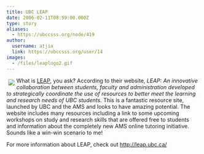 ```yaml
---
title: UBC LEAP 
date: 2006-02-11T08:59:00.000Z
type: story
aliases:
  - https://ubccsss.org/node/419
author:
  username: atjia
  link: https://ubccsss.org/user/14
images:
  - /files/leaplogo2.gif
---
```


<div class="field field-name-body field-type-text-with-summary field-label-hidden"><div class="field-items"><div class="field-item even"><p><a href="http://leap.ubc.ca/"><img src="/files/leaplogo2.gif" align="left" vspace="5" hspace="5" border="0"></a>What is <a href="http://leap.ubc.ca/">LEAP</a>, you ask? According to their website, <em>LEAP: An innovative collaboration between students, faculty and administration developed to strategically coordinate the use of resources to better meet the learning and research needs of UBC students.</em>  This is a fantastic resource site, launched by UBC and the AMS and looks to have amazing potential.  The website includes many resources including a link to some upcoming workshops on study and research skills that are offered free to students and information about the completely new AMS online tutoring initiative.  Sounds like a win-win scenario to me!</p>
<p>For more information about LEAP, check out <a href="http://leap.ubc.ca/">http://leap.ubc.ca/</a></p>
</div></div></div>    <footer>
          </footer>